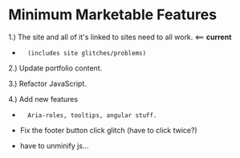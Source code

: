 Minimum Marketable Features
=====================

1.)     The site and all of it's linked to sites need to all work. <== **current**

   *       (includes site glitches/problems)

2.)     Update portfolio content.

3.)     Refactor JavaScript.

4.)     Add new features
	
   *       Aria-roles, tooltips, angular stuff.




*   Fix the footer button click glitch (have to click twice?)

  +   have to unminify js...
